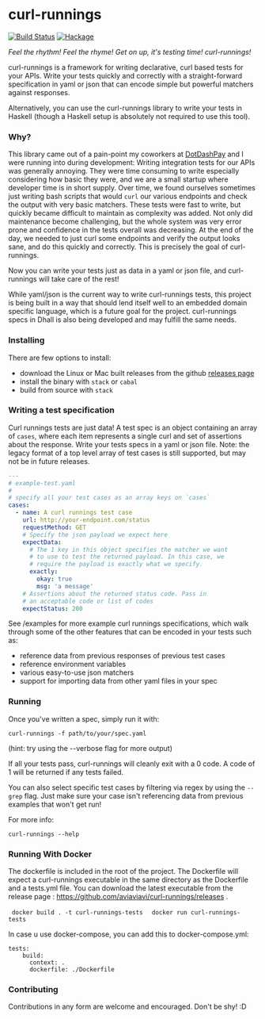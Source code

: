 # curl-runnings

[![Build Status](https://travis-ci.org/aviaviavi/curl-runnings.svg?branch=master)](https://travis-ci.org/aviaviavi/curl-runnings) [![Hackage](https://img.shields.io/hackage/v/curl-runnings.svg)](https://hackage.haskell.org/package/curl-runnings)

_Feel the rhythm! Feel the rhyme! Get on up, it's testing time! curl-runnings!_

curl-runnings is a framework for writing declarative, curl based tests for your
APIs. Write your tests quickly and correctly with a straight-forward
specification in yaml or json that can encode simple but powerful matchers
against responses.

Alternatively, you can use the curl-runnings library to write your tests in
Haskell (though a Haskell setup is absolutely not required to use this tool).

### Why?

This library came out of a pain-point my coworkers at
[DotDashPay](https://dotdashpay.com) and I were running into during development:
Writing integration tests for our APIs was generally annoying. They were time
consuming to write especially considering how basic they were, and we are a
small startup where developer time is in short supply. Over time, we found
ourselves sometimes just writing bash scripts that would `curl` our various
endpoints and check the output with very basic matchers. These tests were fast
to write, but quickly became difficult to maintain as complexity was added. Not
only did maintenance become challenging, but the whole system was very error prone
and confidence in the tests overall was decreasing. At the end of the day, we
needed to just curl some endpoints and verify the output looks sane, and do this
quickly and correctly. This is precisely the goal of curl-runnings.

Now you can write your tests just as data in a yaml or json file,
and curl-runnings will take care of the rest!

While yaml/json is the current way to write curl-runnings tests, this project is
being built in a way that should lend itself well to an embedded domain specific
language, which is a future goal for the project. curl-runnings specs in Dhall
is also being developed and may fulfill the same needs.

### Installing

There are few options to install:

- download the Linux or Mac built releases from the
  github [releases page](https://github.com/aviaviavi/curl-runnings/releases)
- install the binary with `stack` or `cabal`
- build from source with `stack`

### Writing a test specification

Curl runnings tests are just data! A test spec is an object containing an array
of `cases`, where each item represents a single curl and set of assertions about
the response. Write your tests specs in a yaml or json file. Note: the legacy
format of a top level array of test cases is still supported, but may not be in
future releases.


```yaml
---
# example-test.yaml
#
# specify all your test cases as an array keys on `cases`
cases:
  - name: A curl runnings test case
    url: http://your-endpoint.com/status
    requestMethod: GET
    # Specify the json payload we expect here
    expectData:
      # The 1 key in this object specifies the matcher we want
      # to use to test the returned payload. In this case, we
      # require the payload is exactly what we specify.
      exactly:
        okay: true
        msg: 'a message'
    # Assertions about the returned status code. Pass in
    # an acceptable code or list of codes
    expectStatus: 200

```

See /examples for more example curl runnings specifications, which walk
through some of the other features that can be encoded in your tests such as:
- reference data from previous responses of previous test cases
- reference environment variables
- various easy-to-use json matchers
- support for importing data from other yaml files in your spec

### Running

Once you've written a spec, simply run it with:

```curl-runnings -f path/to/your/spec.yaml ```

(hint: try using the --verbose flag for more output)

If all your tests pass, curl-runnings will cleanly exit with a 0 code. A code of
1 will be returned if any tests failed.

You can also select specific test cases by filtering via regex by using the
`--grep` flag. Just make sure your case isn't referencing data from previous
examples that won't get run!

For more info:

```curl-runnings --help ```


### Running With Docker
The dockerfile is included in the root of the project. The Dockerfile will expect a curl-runnings executable in the same directory as the Dockerfile and a tests.yml file. You can download the latest executable from the release page : https://github.com/aviaviavi/curl-runnings/releases .

``` docker build . -t curl-runnings-tests```
```  docker run curl-runnings-tests```

In case u use docker-compose, you can add this to docker-compose.yml:

```
tests:
    build:
      context: .
      dockerfile: ./Dockerfile
```


### Contributing

Contributions in any form are welcome and encouraged. Don't be shy! :D

